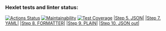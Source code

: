 ### Hexlet tests and linter status:
[![Actions Status](https://github.com/melnikowww/java-project-71/workflows/hexlet-check/badge.svg)](https://github.com/melnikowww/java-project-71/actions)
[![Maintainability](https://api.codeclimate.com/v1/badges/bee20d954b59995fa001/maintainability)](https://codeclimate.com/github/melnikowww/java-project-71/maintainability)
[![Test Coverage](https://api.codeclimate.com/v1/badges/bee20d954b59995fa001/test_coverage)](https://codeclimate.com/github/melnikowww/java-project-71/test_coverage)
[|Step 5. JSON|](https://asciinema.org/a/VyDRsWzkjvAs1v5tRWtkCbVmR)
[|Step 7. YAML|](https://asciinema.org/a/xTAQuzY2Ku6e4bPzX5rmX5q9O)
[|Step 8. FORMATTER|](https://asciinema.org/a/3Y8AxCe8CQTbWOGHGIHBfpPFq)
[|Step 9. PLAIN|](https://asciinema.org/a/A51KdJdfp6LGhhL59Ysx8CycE)
[|Step 10. JSON out|](https://asciinema.org/a/0CEUGudjd7Kwbr2g51iJpp4eD)
